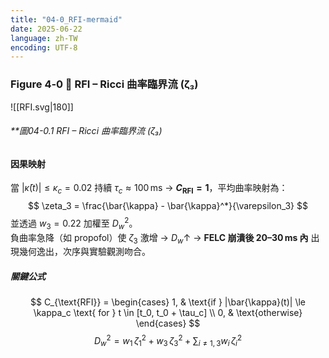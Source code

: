 ```yaml
---
title: "04-0_RFI-mermaid"
date: 2025-06-22
language: zh-TW
encoding: UTF-8
---
```

### Figure 4‑0 🔑 RFI – Ricci 曲率臨界流 (ζ₃)

![[RFI.svg|180]]
###### **圖04-0.1 RFI – Ricci 曲率臨界流 (ζ₃)
#### 因果映射
當 $|\bar{\kappa}(t)| \le \kappa_c = 0.02$ 持續 $\tau_c \approx 100\,\mathrm{ms}$ → **$C_{\text{RFI}} = 1$**，平均曲率映射為：
$$
\zeta_3 = \frac{\bar{\kappa} - \bar{\kappa}^*}{\varepsilon_3}
$$
並透過 $w_3 = 0.22$ 加權至 $D_w^2$。  
負曲率急降（如 propofol）使 $\zeta_3$ 激增 → $D_w \uparrow$ → **FELC 崩潰後 20–30 ms 內** 出現幾何逸出，次序與實驗觀測吻合。
##### 關鍵公式
$$
C_{\text{RFI}} =
\begin{cases}
1, & \text{if } |\bar{\kappa}(t)| \le \kappa_c \text{ for } t \in [t_0, t_0 + \tau_c] \\
0, & \text{otherwise}
\end{cases}
$$
$$
D_{w}^{2} = w_{1}\,\zeta_{1}^{2} + w_{3}\,\zeta_{3}^{2} + \sum_{i \neq 1,3} w_i\,\zeta_{i}^{2}
$$